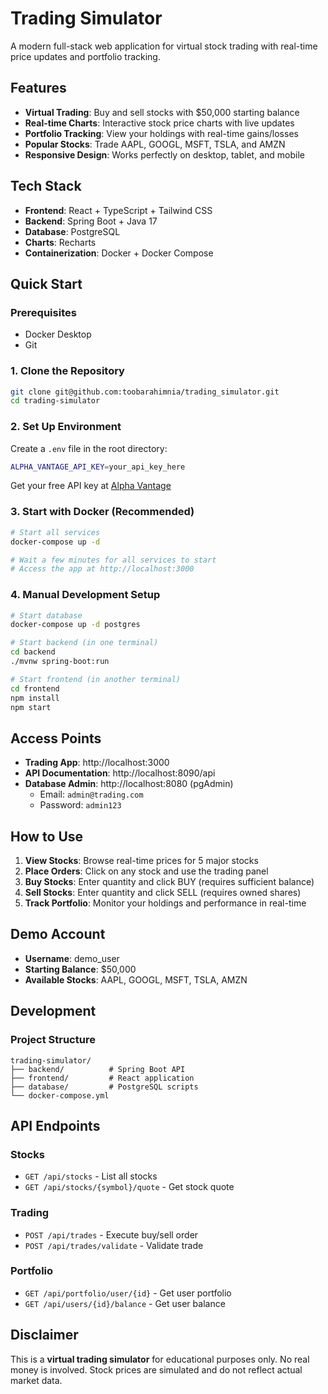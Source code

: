 # Trading Simulator

A modern full-stack web application for virtual stock trading with real-time price updates and portfolio tracking.

## Features

- **Virtual Trading**: Buy and sell stocks with $50,000 starting balance
- **Real-time Charts**: Interactive stock price charts with live updates
- **Portfolio Tracking**: View your holdings with real-time gains/losses
- **Popular Stocks**: Trade AAPL, GOOGL, MSFT, TSLA, and AMZN
- **Responsive Design**: Works perfectly on desktop, tablet, and mobile

## Tech Stack

- **Frontend**: React + TypeScript + Tailwind CSS
- **Backend**: Spring Boot + Java 17
- **Database**: PostgreSQL
- **Charts**: Recharts
- **Containerization**: Docker + Docker Compose

## Quick Start

### Prerequisites
- Docker Desktop
- Git

### 1. Clone the Repository
```bash
git clone git@github.com:toobarahimnia/trading_simulator.git
cd trading-simulator
```

### 2. Set Up Environment
Create a `.env` file in the root directory:
```bash
ALPHA_VANTAGE_API_KEY=your_api_key_here
```
Get your free API key at [Alpha Vantage](https://www.alphavantage.co/support/#api-key)

### 3. Start with Docker (Recommended)
```bash
# Start all services
docker-compose up -d

# Wait a few minutes for all services to start
# Access the app at http://localhost:3000
```

### 4. Manual Development Setup
```bash
# Start database
docker-compose up -d postgres

# Start backend (in one terminal)
cd backend
./mvnw spring-boot:run

# Start frontend (in another terminal)
cd frontend
npm install
npm start
```

## Access Points

- **Trading App**: http://localhost:3000
- **API Documentation**: http://localhost:8090/api
- **Database Admin**: http://localhost:8080 (pgAdmin)
  - Email: `admin@trading.com`
  - Password: `admin123`

## How to Use

1. **View Stocks**: Browse real-time prices for 5 major stocks
2. **Place Orders**: Click on any stock and use the trading panel
3. **Buy Stocks**: Enter quantity and click BUY (requires sufficient balance)
4. **Sell Stocks**: Enter quantity and click SELL (requires owned shares)
5. **Track Portfolio**: Monitor your holdings and performance in real-time

## Demo Account

- **Username**: demo_user
- **Starting Balance**: $50,000
- **Available Stocks**: AAPL, GOOGL, MSFT, TSLA, AMZN

## Development

### Project Structure
```
trading-simulator/
├── backend/          # Spring Boot API
├── frontend/         # React application
├── database/         # PostgreSQL scripts
└── docker-compose.yml
```

## API Endpoints

### Stocks
- `GET /api/stocks` - List all stocks
- `GET /api/stocks/{symbol}/quote` - Get stock quote

### Trading
- `POST /api/trades` - Execute buy/sell order
- `POST /api/trades/validate` - Validate trade

### Portfolio
- `GET /api/portfolio/user/{id}` - Get user portfolio
- `GET /api/users/{id}/balance` - Get user balance


## Disclaimer

This is a **virtual trading simulator** for educational purposes only. No real money is involved. Stock prices are simulated and do not reflect actual market data.



